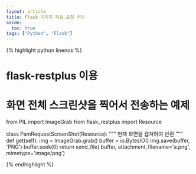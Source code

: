 ```yaml
---
layout: article
title: Flask 이미지 파일 요청 처리
aside:
  toc: true
tags: ["Python", "Flask"]
---
```


{% highlight python linenos %}

# flask-restplus 이용
# 화면 전체 스크린샷을 찍어서 전송하는 예제

from PIL import ImageGrab
from flask_restplus import Resource

class PamRequestScreenShot(Resource):
    """
    현재 화면을 캡쳐하여 반환
    """
    def get(self):
        img = ImageGrab.grab()
        buffer = io.BytesIO()
        img.save(buffer, 'PNG')
        buffer.seek(0)
        return send_file(
            buffer, attachment_filename='a.png', mimetype='image/png')
            
{% endhighlight %}
	